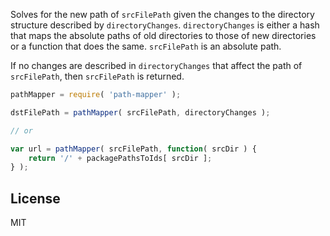 Solves for the new path of `srcFilePath` given the changes to the directory structure described by `directoryChanges`. `directoryChanges` is either a hash that maps the absolute paths of old directories to those of new directories or a function that does the same. `srcFilePath` is an absolute path.

If no changes are described in `directoryChanges` that affect the path of `srcFilePath`, then `srcFilePath` is returned. 

```javascript
pathMapper = require( 'path-mapper' );

dstFilePath = pathMapper( srcFilePath, directoryChanges );

// or

var url = pathMapper( srcFilePath, function( srcDir ) {
	return '/' + packagePathsToIds[ srcDir ];
} );
```

## License

MIT